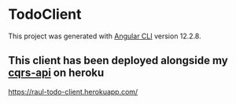 # TodoClient

This project was generated with [Angular CLI](https://github.com/angular/angular-cli) version 12.2.8.

## This client has been deployed alongside my [cqrs-api](https://github.com/raulandre/cqrs-api/) on heroku
<https://raul-todo-client.herokuapp.com/>
